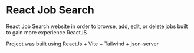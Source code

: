 # React Job Search

React Job Search website in order to browse, add, edit, or delete jobs built to gain more experience ReactJS

Project was built using ReactJs + Vite + Tailwind + json-server
